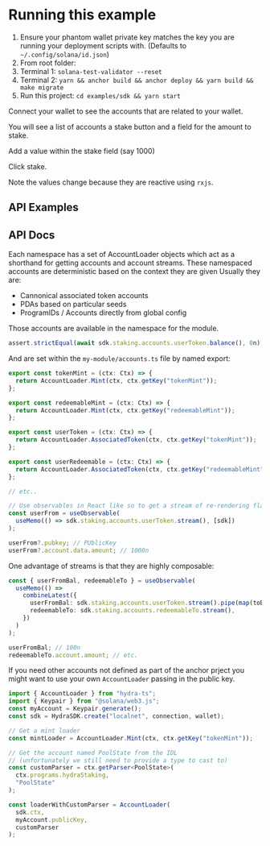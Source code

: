 # Running this example

1. Ensure your phantom wallet private key matches the key you are running your deployment scripts with. (Defaults to `~/.config/solana/id.json`)
2. From root folder:
3. Terminal 1: `solana-test-validator --reset`
4. Terminal 2: `yarn && anchor build && anchor deploy && yarn build && make migrate`
5. Run this project: `cd examples/sdk && yarn start`

Connect your wallet to see the accounts that are related to your wallet.

You will see a list of accounts a stake button and a field for the amount to stake.

Add a value within the stake field (say 1000)

Click stake.

Note the values change because they are reactive using `rxjs`.

## API Examples

## API Docs

Each namespace has a set of AccountLoader objects which act as
a shorthand for getting accounts and account streams.
These namespaced accounts are deterministic based on the context they are given
Usually they are:

- Cannonical associated token accounts
- PDAs based on particular seeds
- ProgramIDs / Accounts directly from global config

Those accounts are available in the namespace for the module.

```ts
assert.strictEqual(await sdk.staking.accounts.userToken.balance(), 0n);
```

And are set within the `my-module/accounts.ts` file by named export:

```ts
export const tokenMint = (ctx: Ctx) => {
  return AccountLoader.Mint(ctx, ctx.getKey("tokenMint"));
};

export const redeemableMint = (ctx: Ctx) => {
  return AccountLoader.Mint(ctx, ctx.getKey("redeemableMint"));
};

export const userToken = (ctx: Ctx) => {
  return AccountLoader.AssociatedToken(ctx, ctx.getKey("tokenMint"));
};

export const userRedeemable = (ctx: Ctx) => {
  return AccountLoader.AssociatedToken(ctx, ctx.getKey("redeemableMint"));
};

// etc..
```

```ts
// Use observables in React like so to get a stream of re-rendering flat values
const userFrom = useObservable(
  useMemo(() => sdk.staking.accounts.userToken.stream(), [sdk])
);

userFrom?.pubkey; // PUblicKey
userFrom?.account.data.amount; // 1000n
```

One advantage of streams is that they are highly composable:

```ts
const { userFromBal, redeemableTo } = useObservable(
  useMemo(() =>
    combineLatest({
      userFromBal: sdk.staking.accounts.userToken.stream().pipe(map(toBalance)),
      redeemableTo: sdk.staking.accounts.redeemableTo.stream(),
    })
  )
);

userFromBal; // 100n
redeemableTo.account.amount; // etc.
```

If you need other accounts not defined as part of the anchor prject you might want to use your own `AccountLoader` passing in the public key.

```ts
import { AccountLoader } from "hydra-ts";
import { Keypair } from "@solana/web3.js";
const myAccount = Keypair.generate();
const sdk = HydraSDK.create("localnet", connection, wallet);

// Get a mint loader
const mintLoader = AccountLoader.Mint(ctx, ctx.getKey("tokenMint"));

// Get the account named PoolState from the IDL
// (unfortunately we still need to provide a type to cast to)
const customParser = ctx.getParser<PoolState>(
  ctx.programs.hydraStaking,
  "PoolState"
);

const loaderWithCustomParser = AccountLoader(
  sdk.ctx,
  myAccount.publicKey,
  customParser
);
```
